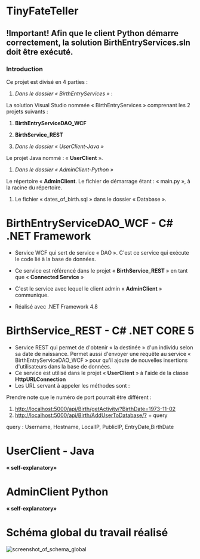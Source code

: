 # TinyFateTeller

## !Important! Afin que le client Python démarre correctement, la solution BirthEntryServices.sln doit être exécuté.

### Introduction

Ce projet est divisé en 4 parties :

1. _Dans le dossier « BirthEntryServices »_ :

La solution Visual Studio nommée « BirthEntryServices » comprenant les 2 projets suivants :

1. **BirthEntryServiceDAO_WCF**
2. **BirthService_REST**

3. _Dans le dossier « UserClient-Java »_

Le projet Java nommé : « **UserClient** ».

1. _Dans le dossier « AdminClient-Python »_

Le répertoire « **AdminClient**. Le fichier de démarrage étant : « main.py », à la racine du répertoire.

1. Le fichier « dates_of_birth.sql » dans le dossier « Database ».

#

# BirthEntryServiceDAO_WCF - C# .NET Framework

- Service WCF qui sert de service « DAO ». C&#39;est ce service qui exécute le code lié à la base de données.

- Ce service est référencé dans le projet « **BirthService_REST** » en tant que « **Connected Service** »
- C&#39;est le service avec lequel le client admin « **AdminClient** » communique.
- Réalisé avec .NET Framework 4.8

#

# BirthService_REST - C# .NET CORE 5

- Service REST qui permet de d&#39;obtenir « la destinée » d&#39;un individu selon sa date de naissance. Permet aussi d&#39;envoyer une requête au service « BirthEntryServiceDAO_WCF » pour qu&#39;il ajoute de nouvelles insertions d&#39;utilisateurs dans la base de données.
- Ce service est utilisé dans le projet « **UserClient** » à l&#39;aide de la classe **HttpURLConnection**
- Les URL servant à appeler les méthodes sont :

Prendre note que le numéro de port pourrait être différent :

1. [http://localhost:5000/api/Birth/getActivity/?BirthDate=1973-11-02](http://localhost:5000/api/Birth/getActivity/?BirthDate=1973-11-02)
2. [http://localhost:5000/api/Birth/AddUserToDatabase/?](http://localhost:5000/api/Birth/AddUserToDatabase/?) + query

query : Username, Hostname, LocalIP, PublicIP, EntryDate,BirthDate

#

# UserClient - Java

**« self-explanatory»**

# AdminClient Python

**« self-explanatory»**

# Schéma global du travail réalisé

![screenshot_of_schema_global](ss3.png)

